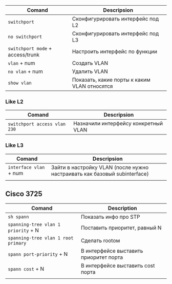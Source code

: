
| Comand                           | Descripsion                                  |
| -------------------------------- | -------------------------------------------- |
| `switchport`                     | Сконфигурировать интерфейс под L2            |
| `no switchport`                  | Сконфигурировать интерфейс под L3            |
| `switchport mode` + access/trunk | Настроить интерфейс по функции               |
| `vlan` + num                     | Создать VLAN                                 |
| `no vlan` + num                  | Удалить VLAN                                 |
| `show vlan`                      | Показать, какие порты к каким VLAN относятся |

### Like L2

| Comand                       | Descripsion                          |
| ---------------------------- | ------------------------------------ |
| `switchport access vlan 230` | Назначили интерфейсу конкретный VLAN |


### Like L3
| Comand                 | Descripsion                                                               |
| ---------------------- | ------------------------------------------------------------------------- |
| `interface vlan` + num | Зайти в настройку VLAN (после нужно настраивать как базовый subinterface) |
|                        |                                                                           |

## Cisco 3725
| Comand                              | Description                            |
| ----------------------------------- | -------------------------------------- |
| `sh spann`                          | Показать инфо про STP                  |
| `spanning-tree vlan 1 priority` + N | Поставить приоритет, равный N          |
| `spanning-tree vlan 1 root primary` | Сделать rootом                         |
| `spann port-priority` + N           | В интерфейсе выставить приоритет порта |
| `spann cost` + N                    | В интерфейсе выставить cost порта      |
|                                     |                                        |